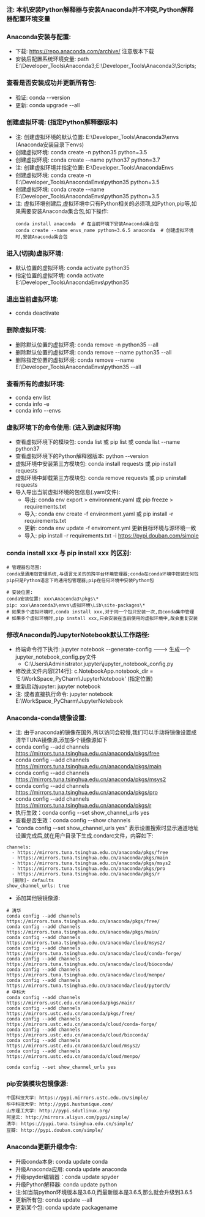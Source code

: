 ### 注: 本机安装Python解释器与安装Anaconda并不冲突,Python解释器配置环境变量

### Anaconda安装与配置:
- 下载: https://repo.anaconda.com/archive/  注意版本下载
- 安装后配置系统环境变量: path E:\Developer_Tools\Anaconda3;E:\Developer_Tools\Anaconda3\Scripts;

### 查看是否安装成功并更新所有包:
- 验证: conda --version
- 更新: conda upgrade --all

### 创建虚拟环境: (指定Python解释器版本)
- 注: 创建虚拟环境的默认位置: E:\Developer_Tools\Anaconda3\envs (Anaconda安装目录下envs)
- 创建虚拟环境: conda create -n python35 python=3.5
- 创建虚拟环境: conda create --name python37 python=3.7
- 注: 创建虚拟环境并指定位置: E:\Developer_Tools\AnacondaEnvs
- 创建虚拟环境: conda create -n E:\Developer_Tools\AnacondaEnvs\python35 python=3.5
- 创建虚拟环境: conda create --name E:\Developer_Tools\AnacondaEnvs\python35 python=3.5
- 注: 虚拟环境创建后,虚拟环境中只有Python相关的必须项,如Python,pip等,如果需要安装Anaconda集合包,如下操作:
    ```
    conda install anaconda  # 在当前环境下安装Anaconda集合包
    conda create --name envs_name python=3.6.5 anaconda  # 创建虚拟环境时,安装Anaconda集合包 
    ```

### 进入(切换)虚拟环境:
- 默认位置的虚拟环境: conda activate python35
- 指定位置的虚拟环境: conda activate E:\Developer_Tools\AnacondaEnvs\python35

### 退出当前虚拟环境:
- conda deactivate

### 删除虚拟环境:
- 删除默认位置的虚拟环境: conda remove -n python35 --all
- 删除默认位置的虚拟环境: conda remove --name python35 --all
- 删除指定位置的虚拟环境: conda remove --name E:\Developer_Tools\AnacondaEnvs\python35 --all

### 查看所有的虚拟环境:
- conda env list
- conda info -e
- conda info --envs

### 虚拟环境下的命令使用: (进入到虚拟环境)
- 查看虚拟环境下的模块包: conda list 或 pip list 或 conda list --name python37
- 查看虚拟环境下的Python解释器版本: python --version
- 虚拟环境中安装第三方模块包: conda install requests 或 pip install requests
- 虚拟环境中卸载第三方模块包: conda remove requests 或 pip uninstall requests
- 导入导出当前虚拟环境的包信息(.yaml文件):
    - 导出: conda env export > environment.yaml 或 pip freeze > requirements.txt
    - 导入: conda env create -f environment.yaml 或 pip install -r requirements.txt
    - 更新: conda env update -f enviroment.yml 更新目标环境与源环境一致
    - 导入: pip install -r requirements.txt -i https://pypi.douban.com/simple

### conda install xxx 与 pip install xxx 的区别:
```
# 管理器包范围:
conda是通用包管理系统,与语言无关的的跨平台环境管理器;conda在conda环境中按装任何包
pip只是Python语言下的通用包管理器;pip在任何环境中安装Python包

# 安装位置:
conda安装位置: xxx\Anaconda3\pkgs\*
pip: xxx\Anaconda3\envs\虚拟环境\Lib\site-packages\*
# 如果多个虚拟环境时,conda install xxx,对于同一个包只安装一次,由conda集中管理
# 如果多个虚拟环境时,pip install xxx,只会安装在当前使用的虚拟环境中,故会重复安装
```
    
### 修改Anaconda的JupyterNotebook默认工作路径:
- 终端命令行下执行: jupyter notebook --generate-config ---> 生成一个 jupyter_notebook_config.py文件
    - C:\Users\Administrator\.jupyter\jupyter_notebook_config.py
- 修改此文件内容[214行]: c.NotebookApp.notebook_dir = 'E:\WorkSpace_PyCharm\JupyterNotebook' (指定位置)
- 重新启动jupyter: jupyter notebook
- 注: 或者直接执行命令: jupyter notebook E:\WorkSpace_PyCharm\JupyterNotebook


### Anaconda-conda镜像设置:
- 注: 由于anaconda的镜像在国外,所以访问会较慢,我们可以手动将镜像设置成清华TUNA镜像源,添加多个镜像源如下
- conda config --add channels https://mirrors.tuna.tsinghua.edu.cn/anaconda/pkgs/free
- conda config --add channels https://mirrors.tuna.tsinghua.edu.cn/anaconda/pkgs/main
- conda config --add channels https://mirrors.tuna.tsinghua.edu.cn/anaconda/pkgs/msys2
- conda config --add channels https://mirrors.tuna.tsinghua.edu.cn/anaconda/pkgs/pro
- conda config --add channels https://mirrors.tuna.tsinghua.edu.cn/anaconda/pkgs/r
- 执行生效：conda config --set show_channel_urls yes
- 查看是否生效：conda config --show channels
- "conda config --set show_channel_urls yes" 表示设置搜索时显示通道地址设置完成后,就在用户目录下生成.condarc文件，内容如下:
``` 如: C:\Users\Administrator\.condarc
channels:
  - https://mirrors.tuna.tsinghua.edu.cn/anaconda/pkgs/free
  - https://mirrors.tuna.tsinghua.edu.cn/anaconda/pkgs/main
  - https://mirrors.tuna.tsinghua.edu.cn/anaconda/pkgs/msys2
  - https://mirrors.tuna.tsinghua.edu.cn/anaconda/pkgs/pro
  - https://mirrors.tuna.tsinghua.edu.cn/anaconda/pkgs/r
  [删除]- defaults
show_channel_urls: true
```
- 添加其他镜镜像源:
```
# 清华
conda config --add channels https://mirrors.tuna.tsinghua.edu.cn/anaconda/pkgs/free/
conda config --add channels https://mirrors.tuna.tsinghua.edu.cn/anaconda/pkgs/main/
conda config --add channels https://mirrors.tuna.tsinghua.edu.cn/anaconda/cloud/msys2/
conda config --add channels https://mirrors.tuna.tsinghua.edu.cn/anaconda/cloud/conda-forge/
conda config --add channels https://mirrors.tuna.tsinghua.edu.cn/anaconda/cloud/bioconda/
conda config --add channels https://mirrors.tuna.tsinghua.edu.cn/anaconda/cloud/menpo/
conda config --add channels https://mirrors.tuna.tsinghua.edu.cn/anaconda/cloud/pytorch/
# 中科大
conda config --add channels https://mirrors.ustc.edu.cn/anaconda/pkgs/main/
conda config --add channels https://mirrors.ustc.edu.cn/anaconda/pkgs/free/
conda config --add channels https://mirrors.ustc.edu.cn/anaconda/cloud/conda-forge/
conda config --add channels https://mirrors.ustc.edu.cn/anaconda/cloud/bioconda/
conda config --add channels https://mirrors.ustc.edu.cn/anaconda/cloud/msys2/
conda config --add channels https://mirrors.ustc.edu.cn/anaconda/cloud/menpo/

conda config --set show_channel_urls yes
```

### pip安装模块包镜像源:
```
中国科技大学: https://pypi.mirrors.ustc.edu.cn/simple/
华中科技大学: http://pypi.hustunique.com/
山东理工大学: http://pypi.sdutlinux.org/
阿里云: http://mirrors.aliyun.com/pypi/simple/
清华: https://pypi.tuna.tsinghua.edu.cn/simple/
豆瓣: http://pypi.douban.com/simple/
```

### Anaconda更新升级命令: 
- 升级conda本身: conda update conda
- 升级Anaconda应用: conda update anaconda
- 升级spyder编辑器：conda update spyder
- 升级Python解释器: conda update python 
- 注:如当前python环境版本是3.6.0,而最新版本是3.6.5,那么就会升级到3.6.5
- 更新所有包: conda update --all
- 更新某个包: conda update packagename

